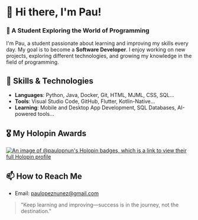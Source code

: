 # 👋 Hi there, I'm Pau!

### 🌱 A Student Exploring the World of Programming
I'm Pau, a student passionate about learning and improving my skills every day. My goal is to become a **Software Developer**. I enjoy working on new projects, exploring different technologies, and growing my knowledge in the field of programming.



## 🚀 Skills & Technologies
- **Languages**: Python, Java, Docker, Git, HTML, MJML, CSS, SQL... 
- **Tools**: Visual Studio Code, GitHub, Flutter, Kotlin-Native...
- **Learning**: Mobile and Desktop App Development, SQL Databases, AI-powered tools...


## 🎖️ My Holopin Awards
[![An image of @paulopnun's Holopin badges, which is a link to view their full Holopin profile](https://holopin.me/paulopnun)](https://holopin.io/@paulopnun)

## 📫 How to Reach Me
- Email: paulopeznunez@gmail.com


> "Keep learning and improving—success is in the journey, not the destination."
